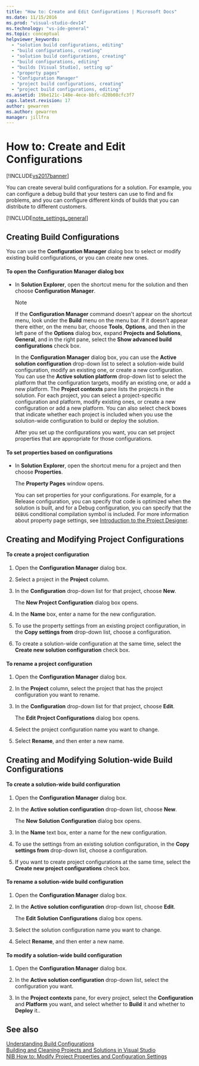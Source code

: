 ```yaml
---
title: "How to: Create and Edit Configurations | Microsoft Docs"
ms.date: 11/15/2016
ms.prod: "visual-studio-dev14"
ms.technology: "vs-ide-general"
ms.topic: conceptual
helpviewer_keywords: 
  - "solution build configurations, editing"
  - "build configurations, creating"
  - "solution build configurations, creating"
  - "build configurations, editing"
  - "builds [Visual Studio], setting up"
  - "property pages"
  - "Configuration Manager"
  - "project build configurations, creating"
  - "project build configurations, editing"
ms.assetid: 19be121c-148e-4ece-bbfc-d20b08cfc3f7
caps.latest.revision: 17
author: gewarren
ms.author: gewarren
manager: jillfra
---
```

# How to: Create and Edit Configurations
[!INCLUDE[vs2017banner](../includes/vs2017banner.md)]

You can create several build configurations for a solution. For example, you can configure a debug build that your testers can use to find and fix problems, and you can configure different kinds of builds that you can distribute to different customers.  
  
 [!INCLUDE[note_settings_general](../includes/note-settings-general-md.md)]  
  
## Creating Build Configurations  
 You can use the **Configuration Manager** dialog box to select or modify existing build configurations, or you can create new ones.  
  
#### To open the Configuration Manager dialog box  
  
- In **Solution Explorer**, open the shortcut menu for the solution and then choose **Configuration Manager**.  
  
  > [!NOTE]
  > If the **Configuration Manager** command doesn't appear on the shortcut menu, look under the **Build** menu on the menu bar. If it doesn't appear there either, on the menu bar, choose **Tools**, **Options**, and then in the left pane of the **Options** dialog box, expand **Projects and Solutions**, **General**, and in the right pane, select the **Show advanced build configurations** check box.  
  
   In the **Configuration Manager** dialog box, you can use the **Active solution configuration** drop-down list to select a solution-wide build configuration, modify an existing one, or create a new configuration. You can use the **Active solution platform** drop-down list to select the platform that the configuration targets, modify an existing one, or add a new platform. The **Project contexts** pane lists the projects in the solution. For each project, you can select a project-specific configuration and platform, modify existing ones, or create a new configuration or add a new platform. You can also select check boxes that indicate whether each project is included when you use the solution-wide configuration to build or deploy the solution.  
  
  After you set up the configurations you want, you can set project properties that are appropriate for those configurations.  
  
#### To set properties based on configurations  
  
- In **Solution Explorer**, open the shortcut menu for a project and then choose **Properties**.  
  
     The  **Property Pages** window opens.  
  
     You can set properties for your configurations. For example, for a Release configuration, you can specify that code is optimized when the solution is built, and for a Debug configuration, you can specify that the `DEBUG` conditional compilation symbol is included. For more information about property page settings, see [Introduction to the Project Designer](https://msdn.microsoft.com/898dd854-c98d-430c-ba1b-a913ce3c73d7).  
  
## Creating and Modifying Project Configurations  
  
#### To create a project configuration  
  
1. Open the **Configuration Manager** dialog box.  
  
2. Select a project in the **Project** column.  
  
3. In the **Configuration** drop-down list for that project, choose **New**.  
  
     The **New Project Configuration** dialog box opens.  
  
4. In the **Name** box, enter a name for the new configuration.  
  
5. To use the property settings from an existing project configuration,  in the **Copy settings from** drop-down list, choose a configuration.  
  
6. To create a solution-wide configuration at the same time, select the **Create new solution configuration** check box.  
  
#### To rename a project configuration  
  
1. Open the **Configuration Manager** dialog box.  
  
2. In the **Project** column, select the project that has the project configuration you want to rename.  
  
3. In the **Configuration** drop-down list for that project, choose **Edit**.  
  
     The **Edit Project Configurations** dialog box opens.  
  
4. Select the project configuration name you want to change.  
  
5. Select **Rename**, and then enter a new name.  
  
## Creating and Modifying Solution-wide Build Configurations  
  
#### To create a solution-wide build configuration  
  
1. Open the **Configuration Manager** dialog box.  
  
2. In the **Active solution configuration** drop-down list, choose **New**.  
  
     The **New Solution Configuration** dialog box opens.  
  
3. In the **Name** text box, enter a name for the new configuration.  
  
4. To use the settings from an existing solution configuration, in the **Copy settings from** drop-down list, choose a configuration.  
  
5. If you want to create project configurations at the same time, select the **Create new project configurations** check box.  
  
#### To rename a solution-wide build configuration  
  
1. Open the **Configuration Manager** dialog box.  
  
2. In the **Active solution configuration** drop-down list, choose **Edit**.  
  
     The **Edit Solution Configurations** dialog box opens.  
  
3. Select the solution configuration name you want to change.  
  
4. Select **Rename**, and then enter a new name.  
  
#### To modify a solution-wide build configuration  
  
1. Open the **Configuration Manager** dialog box.  
  
2. In the **Active solution configuration** drop-down list, select the configuration you want.  
  
3. In the **Project contexts** pane, for every project, select the **Configuration** and **Platform** you want, and select whether to **Build** it and whether to **Deploy** it..  
  
## See also  
 [Understanding Build Configurations](../ide/understanding-build-configurations.md)   
 [Building and Cleaning Projects and Solutions in Visual Studio](../ide/building-and-cleaning-projects-and-solutions-in-visual-studio.md)   
 [NIB How to: Modify Project Properties and Configuration Settings](https://msdn.microsoft.com/e7184bc5-2f2b-4b4f-aa9a-3ecfcbc48b67)
